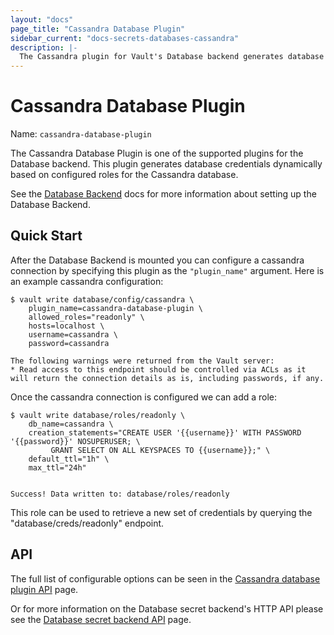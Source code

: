 ```yaml
---
layout: "docs"
page_title: "Cassandra Database Plugin"
sidebar_current: "docs-secrets-databases-cassandra"
description: |-
  The Cassandra plugin for Vault's Database backend generates database credentials to access Cassandra.
---
```


# Cassandra Database Plugin

Name: `cassandra-database-plugin`

The Cassandra Database Plugin is one of the supported plugins for the Database
backend. This plugin generates database credentials dynamically based on
configured roles for the Cassandra database.

See the [Database Backend](/docs/secrets/databases/index.html) docs for more
information about setting up the Database Backend.

## Quick Start

After the Database Backend is mounted you can configure a cassandra connection
by specifying this plugin as the `"plugin_name"` argument. Here is an example
cassandra configuration: 

```
$ vault write database/config/cassandra \
    plugin_name=cassandra-database-plugin \
    allowed_roles="readonly" \
    hosts=localhost \
    username=cassandra \
    password=cassandra

The following warnings were returned from the Vault server:
* Read access to this endpoint should be controlled via ACLs as it will return the connection details as is, including passwords, if any.
```

Once the cassandra connection is configured we can add a role:

```
$ vault write database/roles/readonly \
    db_name=cassandra \
    creation_statements="CREATE USER '{{username}}' WITH PASSWORD '{{password}}' NOSUPERUSER; \
         GRANT SELECT ON ALL KEYSPACES TO {{username}};" \
    default_ttl="1h" \
    max_ttl="24h"


Success! Data written to: database/roles/readonly
```

This role can be used to retrieve a new set of credentials by querying the
"database/creds/readonly" endpoint.

## API

The full list of configurable options can be seen in the [Cassandra database
plugin API](/api/secret/databases/cassandra.html) page.

Or for more information on the Database secret backend's HTTP API please see the [Database secret
backend API](/api/secret/databases/index.html) page.

